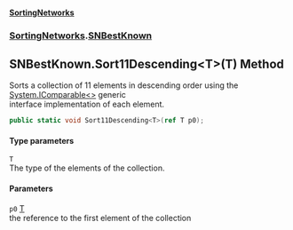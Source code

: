 #### [SortingNetworks](./index.md 'index')
### [SortingNetworks](./SortingNetworks.md 'SortingNetworks').[SNBestKnown](./SortingNetworks-SNBestKnown.md 'SortingNetworks.SNBestKnown')
## SNBestKnown.Sort11Descending&lt;T&gt;(T) Method
Sorts a collection of 11 elements in descending order using the [System.IComparable&lt;&gt;](https://docs.microsoft.com/en-us/dotnet/api/System.IComparable-1 'System.IComparable`1') generic  
interface implementation of each element.  
```csharp
public static void Sort11Descending<T>(ref T p0);
```
#### Type parameters
<a name='SortingNetworks-SNBestKnown-Sort11Descending-T-(T)-T'></a>
`T`  
The type of the elements of the collection.  
  
#### Parameters
<a name='SortingNetworks-SNBestKnown-Sort11Descending-T-(T)-p0'></a>
`p0` [T](#SortingNetworks-SNBestKnown-Sort11Descending-T-(T)-T 'SortingNetworks.SNBestKnown.Sort11Descending&lt;T&gt;(T).T')  
the reference to the first element of the collection  
  
